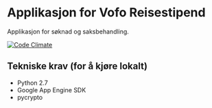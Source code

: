 # Applikasjon for Vofo Reisestipend
Applikasjon for søknad og saksbehandling.

[![Code Climate](https://codeclimate.com/github/vofo-no/reisestipend/badges/gpa.svg)](https://codeclimate.com/github/vofo-no/reisestipend)

## Tekniske krav (for å kjøre lokalt)
* Python 2.7
* Google App Engine SDK
* pycrypto
